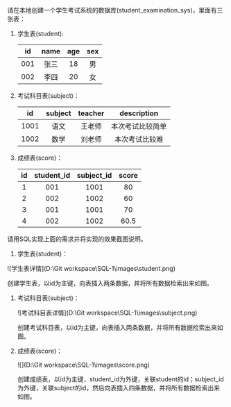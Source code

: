 请在本地创建一个学生考试系统的数据库(student_examination_sys)，里面有三张表：

1. 学生表(student):

   |  id  | name | age  | sex  |
   | :--: | :--: | :--: | :--: |
   | 001  | 张三 |  18  |  男  |
   | 002  | 李四 |  20  |  女  |

2. 考试科目表(subject)：

   |  id  | subject | teacher |   description    |
   | :--: | :-----: | :-----: | :--------------: |
   | 1001 |  语文   | 王老师  | 本次考试比较简单 |
   | 1002 |  数学   | 刘老师  |  本次考试比较难  |

3. 成绩表(score)：

   |  id  | student_id | subject_id | score |
   | :--: | :--------: | :--------: | :---: |
   |  1   |    001     |    1001    |  80   |
   |  2   |    002     |    1002    |  60   |
   |  3   |    001     |    1001    |  70   |
   |  4   |    002     |    1002    | 60.5  |

请用SQL实现上面的需求并将实现的效果截图说明。

1. 学生表(student)：

![学生表详情](D:\Git workspace\SQL-1\images\student.png)

​	创建学生表，以id为主键，向表插入两条数据，并将所有数据检索出来如图。



1. 考试科目表(subject)：

   ![考试科目表详情](D:\Git workspace\SQL-1\images\subject.png)

   创建考试科目表，以id为主键，向表插入两条数据，并将所有数据检索出来如图。

2. 成绩表(score)：

   ![](D:\Git workspace\SQL-1\images\score.png)

   创建成绩表，以id为主键，student_id为外键，关联student的id；subject_id为外键，关联subject的id，然后向表插入四条数据，并将所有数据检索出来如图。